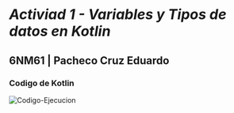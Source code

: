# _Activiad 1 - Variables y Tipos de datos en Kotlin_

## 6NM61 | Pacheco Cruz Eduardo

### Codigo de Kotlin

![Codigo-Ejecucion](https://github.com/EduardoPacheco2003/Act1-Variables-Tipos-Kotlin/assets/100945554/440f1b02-8334-46a3-a79f-cfdfb16d8eab)
